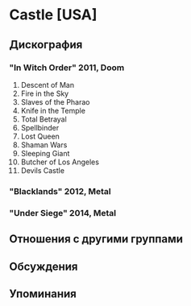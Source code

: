 # Castle [USA]



## Дискография

### "In Witch Order" 2011, Doom

01. Descent of Man
02. Fire in the Sky
03. Slaves of the Pharao
04. Knife in the Temple
05. Total Betrayal
06. Spellbinder
07. Lost Queen
08. Shaman Wars
09. Sleeping Giant
10. Butcher of Los Angeles
11. Devils Castle

### "Blacklands" 2012, Metal



### "Under Siege" 2014, Metal




## Отношения с другими группами


## Обсуждения


## Упоминания


